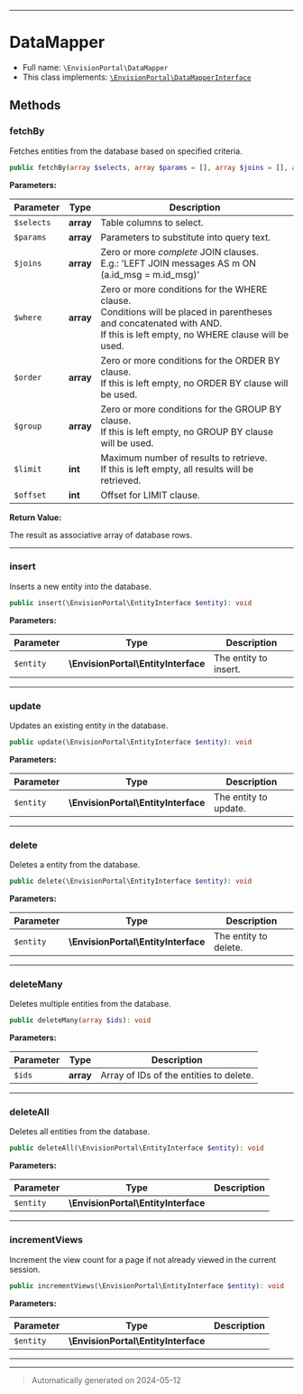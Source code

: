 ***

# DataMapper





* Full name: `\EnvisionPortal\DataMapper`
* This class implements:
[`\EnvisionPortal\DataMapperInterface`](./DataMapperInterface.md)




## Methods


### fetchBy

Fetches entities from the database based on specified criteria.

```php
public fetchBy(array $selects, array $params = [], array $joins = [], array $where = [], array $order = [], array $group = [], int $limit = null, int $offset = null): array
```








**Parameters:**

| Parameter | Type | Description |
|-----------|------|-------------|
| `$selects` | **array** | Table columns to select. |
| `$params` | **array** | Parameters to substitute into query text. |
| `$joins` | **array** | Zero or more *complete* JOIN clauses.<br />E.g.: &#039;LEFT JOIN messages AS m ON (a.id_msg = m.id_msg)&#039; |
| `$where` | **array** | Zero or more conditions for the WHERE clause.<br />Conditions will be placed in parentheses and concatenated with AND.<br />If this is left empty, no WHERE clause will be used. |
| `$order` | **array** | Zero or more conditions for the ORDER BY clause.<br />If this is left empty, no ORDER BY clause will be used. |
| `$group` | **array** | Zero or more conditions for the GROUP BY clause.<br />If this is left empty, no GROUP BY clause will be used. |
| `$limit` | **int** | Maximum number of results to retrieve.<br />If this is left empty, all results will be retrieved. |
| `$offset` | **int** | Offset for LIMIT clause. |


**Return Value:**

The result as associative array of database rows.




***

### insert

Inserts a new entity into the database.

```php
public insert(\EnvisionPortal\EntityInterface $entity): void
```








**Parameters:**

| Parameter | Type | Description |
|-----------|------|-------------|
| `$entity` | **\EnvisionPortal\EntityInterface** | The entity to insert. |





***

### update

Updates an existing entity in the database.

```php
public update(\EnvisionPortal\EntityInterface $entity): void
```








**Parameters:**

| Parameter | Type | Description |
|-----------|------|-------------|
| `$entity` | **\EnvisionPortal\EntityInterface** | The entity to update. |





***

### delete

Deletes a entity from the database.

```php
public delete(\EnvisionPortal\EntityInterface $entity): void
```








**Parameters:**

| Parameter | Type | Description |
|-----------|------|-------------|
| `$entity` | **\EnvisionPortal\EntityInterface** | The entity to delete. |





***

### deleteMany

Deletes multiple entities from the database.

```php
public deleteMany(array $ids): void
```








**Parameters:**

| Parameter | Type | Description |
|-----------|------|-------------|
| `$ids` | **array** | Array of IDs of the entities to delete. |





***

### deleteAll

Deletes all entities from the database.

```php
public deleteAll(\EnvisionPortal\EntityInterface $entity): void
```








**Parameters:**

| Parameter | Type | Description |
|-----------|------|-------------|
| `$entity` | **\EnvisionPortal\EntityInterface** |  |





***

### incrementViews

Increment the view count for a page if not already viewed in the current session.

```php
public incrementViews(\EnvisionPortal\EntityInterface $entity): void
```








**Parameters:**

| Parameter | Type | Description |
|-----------|------|-------------|
| `$entity` | **\EnvisionPortal\EntityInterface** |  |





***


***
> Automatically generated on 2024-05-12
